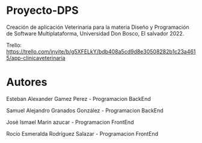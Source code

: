# Proyecto-DPS
Creación de aplicación Veterinaria para la materia Diseño y Programación de Software Multiplataforma, Universidad Don Bosco, El salvador 2022. 

Trello: https://trello.com/invite/b/g5XFELkY/bdb408a5cd9d8e30508282b1c23a4615/app-clinicaveterinaria

# Autores
Esteban Alexander Gamez Perez - Programacion BackEnd

Samuel Alejandro Granados González - Programacion BackEnd

José Ismael Marín azucar - Programacion FrontEnd

Rocío Esmeralda Rodríguez Salazar - Programacion FrontEnd
